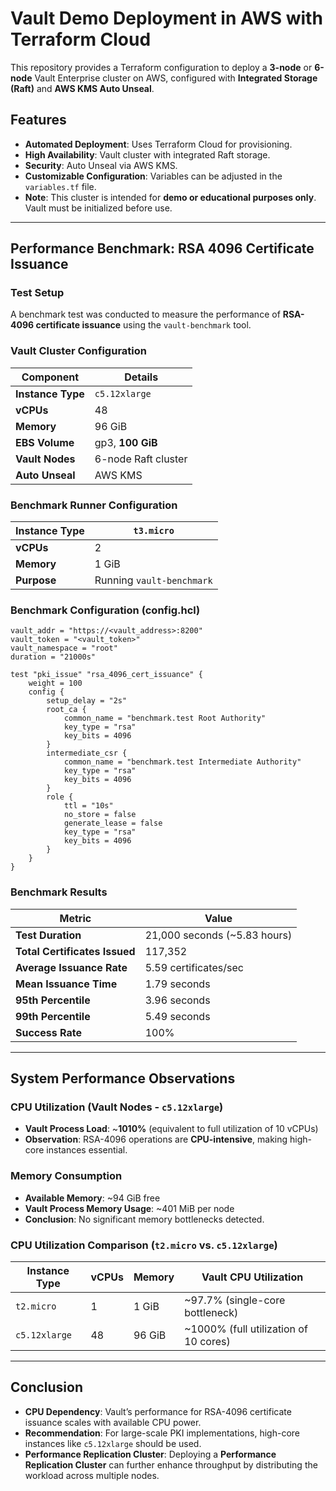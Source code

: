# Vault Demo Deployment in AWS with Terraform Cloud

This repository provides a Terraform configuration to deploy a **3-node** or **6-node** Vault Enterprise cluster on AWS, configured with **Integrated Storage (Raft)** and **AWS KMS Auto Unseal**.

## Features

- **Automated Deployment**: Uses Terraform Cloud for provisioning.
- **High Availability**: Vault cluster with integrated Raft storage.
- **Security**: Auto Unseal via AWS KMS.
- **Customizable Configuration**: Variables can be adjusted in the `variables.tf` file.
- **Note**: This cluster is intended for **demo or educational purposes only**. Vault must be initialized before use.

---

## Performance Benchmark: RSA 4096 Certificate Issuance

### Test Setup

A benchmark test was conducted to measure the performance of **RSA-4096 certificate issuance** using the `vault-benchmark` tool.

### Vault Cluster Configuration

| **Component**   | **Details**                                      |
|---------------|------------------------------------------------|
| **Instance Type**  | `c5.12xlarge` |
| **vCPUs**  | 48 |
| **Memory**  | 96 GiB |
| **EBS Volume**  | gp3, **100 GiB** |
| **Vault Nodes**  | 6-node Raft cluster |
| **Auto Unseal**  | AWS KMS |

### Benchmark Runner Configuration

| **Instance Type**  | `t3.micro` |
|--------------------|------------|
| **vCPUs**         | 2 |
| **Memory**        | 1 GiB |
| **Purpose**       | Running `vault-benchmark` |

### Benchmark Configuration (config.hcl)

```hcl
vault_addr = "https://<vault_address>:8200"
vault_token = "<vault_token>"
vault_namespace = "root"
duration = "21000s"

test "pki_issue" "rsa_4096_cert_issuance" {
    weight = 100
    config {
        setup_delay = "2s"
        root_ca {
            common_name = "benchmark.test Root Authority"
            key_type = "rsa"
            key_bits = 4096
        }
        intermediate_csr {
            common_name = "benchmark.test Intermediate Authority"
            key_type = "rsa"
            key_bits = 4096
        }
        role {
            ttl = "10s"
            no_store = false
            generate_lease = false
            key_type = "rsa"
            key_bits = 4096
        }
    }
}
```

### Benchmark Results

| **Metric**                      | **Value** |
|-----------------------------|--------|
| **Test Duration**           | 21,000 seconds (~5.83 hours) |
| **Total Certificates Issued** | 117,352 |
| **Average Issuance Rate**    | 5.59 certificates/sec |
| **Mean Issuance Time**       | 1.79 seconds |
| **95th Percentile**          | 3.96 seconds |
| **99th Percentile**          | 5.49 seconds |
| **Success Rate**             | 100% |

---

## System Performance Observations

### CPU Utilization (Vault Nodes - `c5.12xlarge`)

- **Vault Process Load**: ~**1010%** (equivalent to full utilization of 10 vCPUs)
- **Observation**: RSA-4096 operations are **CPU-intensive**, making high-core instances essential.

### Memory Consumption

- **Available Memory**: ~94 GiB free
- **Vault Process Memory Usage**: ~401 MiB per node
- **Conclusion**: No significant memory bottlenecks detected.

### CPU Utilization Comparison (`t2.micro` vs. `c5.12xlarge`)

| Instance Type  | vCPUs | Memory | Vault CPU Utilization           |
|---------------|-------|--------|--------------------------------|
| `t2.micro`    | 1     | 1 GiB  | ~97.7% (single-core bottleneck) |
| `c5.12xlarge` | 48    | 96 GiB | ~1000% (full utilization of 10 cores) |

---

## Conclusion

- **CPU Dependency**: Vault’s performance for RSA-4096 certificate issuance scales with available CPU power.
- **Recommendation**: For large-scale PKI implementations, high-core instances like `c5.12xlarge` should be used.
- **Performance Replication Cluster**: Deploying a **Performance Replication Cluster** can further enhance throughput by distributing the workload across multiple nodes.
